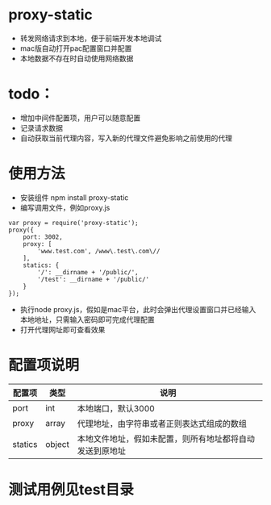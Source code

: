 # proxy-static
* 转发网络请求到本地，便于前端开发本地调试
* mac版自动打开pac配置窗口并配置
* 本地数据不存在时自动使用网络数据

# todo：
* 增加中间件配置项，用户可以随意配置
* 记录请求数据
* 自动获取当前代理内容，写入新的代理文件避免影响之前使用的代理

# 使用方法
* 安装组件 npm install proxy-static
* 编写调用文件，例如proxy.js
```
var proxy = require('proxy-static');
proxy({
    port: 3002,
    proxy: [
        'www.test.com', /www\.test\.com\//
    ],
    statics: {
        '/': __dirname + '/public/',
        '/test': __dirname + '/public/'
    }
});
```
* 执行node proxy.js，假如是mac平台，此时会弹出代理设置窗口并已经输入本地地址，只需输入密码即可完成代理配置
* 打开代理网址即可查看效果

# 配置项说明

| 配置项 | 类型 | 说明 |
|-------|------|-----|
| port  | int  | 本地端口，默认3000 |
| proxy | array | 代理地址，由字符串或者正则表达式组成的数组 |
| statics | object | 本地文件地址，假如未配置，则所有地址都将自动发送到原地址 |

# 测试用例见test目录

